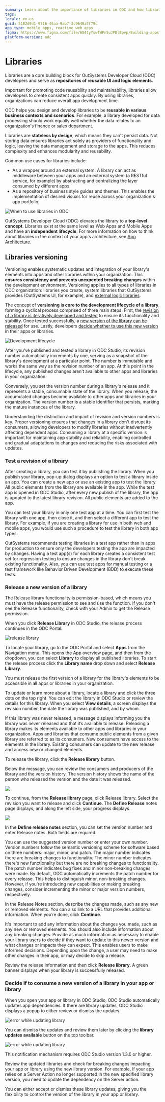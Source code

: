 ```yaml
---
summary: Learn about the importance of libraries in ODC and how libraries versioning gives independent development for producers and update control for consumers.
tags: 
locale: en-us
guid: 5102d9d1-9716-46aa-9ab7-3c9640a7f79c
app_type: mobile apps, reactive web apps
figma: https://www.figma.com/file/6G4tyYswfWPn5uJPDlBpvp/Building-apps?type=design&node-id=4368-642
platform-version: odc
---
```


# Libraries

Libraries are a core building block for OutSystems Developer Cloud (ODC) developers and serve as **repositories of reusable UI and logic elements**.

Important for promoting code reusability and maintainability, libraries allow developers to create consistent apps quickly. By using libraries, organizations can reduce overall app development time.

ODC helps you design and develop libraries to be **reusable in various business contexts and scenarios**. For example, a library developed for data processing should work equally well whether the data relates to an organization's finance or sales department.

Libraries are **stateless by design**, which means they can't persist data. Not storing data ensures libraries act solely as providers of functionality and logic, leaving the data management and storage to the apps. This reduces complexity and enhances modularity and reusability.

Common use cases for libraries include:

* As a wrapper around an external system. A library can act as middleware between your apps and an external system (a RESTful service, for example) by abstracting and centralizing the layer consumed by different apps.
* As a repository of business style guides and themes. This enables the implementation of desired visuals for reuse across your organization's app portfolio.

![When to use libraries in ODC](images/libraries-diag.png)

OutSystems Developer Cloud (ODC) elevates the library to a **top-level concept**. Libraries exist at the same level as Web Apps and Mobile Apps and have an **independent lifecycle**. For more information on how to think about libraries in the context of your app's architecture, see [App Architecture](architecture/intro.md#how-apps-and-libraries-work).

## Libraries versioning

Versioning enables systematic updates and integration of your library's elements into apps and other libraries within your organization. This **ensures consistency and prevents unexpected breaking changes** within the development environment. Versioning applies to all types of libraries in ODC organization: libraries you create, system libraries that OutSystems provides (OutSystems UI, for example), and [external logic libraries](external-logic/intro.md).

The concept of **versioning is core to the development lifecycle of a library**, forming a cyclical process comprised of three main steps. First, the [revision of a library is iteratively developed and tested](#test-a-revision-of-a-library) to ensure its functionality and stability. Once tested successfully, a [new version of the library can be released](#release-a-new-version-of-a-library) for use. Lastly, developers [decide whether to use this new version](#decide-if-to-consume-a-new-version-of-a-library-in-your-app-or-library) in their apps or libraries.

![Development lifecycle](images/development-lifecyle-library-diag.png)

After you've published and tested a library in ODC Studio, its revision number automatically increments by one, serving as a snapshot of the library's development at a particular point. The number is immutable and works the same way as the revision number of an app. At this point in the lifecycle, any published changes aren't available to other apps and libraries in your organization.

Conversely, you set the version number during a library's release and it represents a stable, consumable state of the library. When you release, the accumulated changes become available to other apps and libraries in your organization. The version number is a stable identifier that persists, marking the mature instances of the library.

Understanding the distinction and impact of revision and version numbers is key. Proper versioning ensures that changes in a library don't disrupt its consumers, allowing developers to modify libraries without inadvertently affecting dependent apps. Consuming a library at a specific version is important for maintaining app stability and reliability, enabling controlled and gradual adaptations to changes and reducing the risks associated with updates.

### Test a revision of a library

After creating a library, you can test it by publishing the library. When you publish your library, pop-up dialog displays an option to test a library inside an app. You can create a new app or use an existing app to test the library. All public elements from the library are available in the app. While the test app is opened in ODC Studio, after every new publish of the library, the app is updated to the latest library revision. All public elements are added to the app.

<div class="info" markdown="1">

You can test your library in only one test app at a time. You can first test the library with one app, then close it, and then select a different app to test the library. For example, if you are creating a library for use in both web and mobile apps, you would use such a procedure to test the library in both app types.

</div>

OutSystems recommends testing libraries in a test app rather than in apps for production to ensure only the developers testing the app are impacted by changes. Having a test app(s) for each library creates a consistent test set for regression testing to ensure changes in the library don't break existing functionality. Also, you can use test apps for manual testing or a test framework like Behavior Driven Development (BDD) to execute these tests.

### Release a new version of a library

<div class="info" markdown="1">

The Release library functionality is permission-based, which means you must have the release permission to see and use the function. If you don't see the Release functionality, check with your Admin to get the Release permission.

</div>

When you click **Release Library**  in ODC Studio, the release process continues in the ODC Portal.

![release library](images/release-library-odcs.png)

To locate your library, go to the ODC Portal and select **Apps** from the Navigation menu. This opens the App overview page, and then from the dropdown, you can select **Library** to display all published libraries. To start the release process click the **Library name** drop down and select **Release Library**.

<div class="info" markdown="1">

You must release the first version of a library for the library's elements to be accessible in all apps or libraries in your organization.

</div>

To update or learn more about a library, locate a library and click the three dots on the top right. You can edit the library in ODC Studio or review the details for this library. When you select **View details**, a screen displays the revision number, the date the library was published, and by whom.

If this library was never released, a message displays informing you the library was never released and that it’s available to release. Releasing a library makes its elements available to other apps and libraries in your organization. Apps and libraries that consume public elements from a given library are referred to as its consumers. New consumers have access to the elements in the library. Existing consumers can update to the new release and access new or changed elements. 

To release the library, click the **Release library** button.

Below the message, you can review the consumers and producers of the library and the version history. The version history shows the name of the person who released the version and the date it was released.

![](images/release-library-message-pl.png)

To continue, from the **Release library** page, click Release library. Select the revision you want to release and click **Continue**. The **Define Release** notes page displays, and along the left side, your progress displays.

![](images/release-library-pl.png)

In the **Define release notes** section, you can set the version number and enter Release notes. Both fields are required.

You can use the suggested version number or enter your own number. Version numbers follow the semantic versioning scheme for software based on three numbers: major, minor, and patch. The major number indicates there are breaking changes to functionality. The minor number indicates there's new functionality but there are no breaking changes to functionality. The patch number indicates bug fixes and minor non-breaking changes were made. By default, ODC automatically increments the patch number for every release. This helps to distinguish minor, non-breaking changes. However, if you're introducing new capabilities or making breaking changes, consider incrementing the minor or major version numbers, respectively.

In the Release Notes section, describe the changes made, such as any new or removed elements. You can also link to a URL that provides additional information. When you’re done, click **Continue**.

It's important to add any information about the changes you made, such as any new or removed elements. You should also include information about any breaking changes. Provide as much information as necessary to enable your library users to decide if they want to update to this newer version and what changes or impacts they can expect. This enables users to make informed decisions. Depending upon the change, a user may need to make other changes in their app, or may decide to skip a release.

Review the release information and then click **Release library**. A green banner displays when your library is successfully released.

### Decide if to consume a new version of a library in your app or library

When you open your app or library in ODC Studio, ODC Studio automatically updates app dependencies. If there are library updates, ODC Studio displays a popup to either review or dismiss the updates. 

![error while updating library](images/library-update-button-odcs.png)

You can dismiss the updates and review them later by clicking the **library updates available** button on the top toolbar.

![error while updating library](images/error-update-library-odcs.png)

<div class="info" markdown="1">

This notification mechanism requires ODC Studio version 1.3.0 or higher.

</div>

Review the updated libraries and check for breaking changes impacting your app or library using the new library version. For example, If your app relies on a Server Action no longer supported in the new specified library version, you need to update the dependency on the Server action. 

You can either accept or dismiss these library updates, giving you the flexibility to control the version of the library in your app or library.
